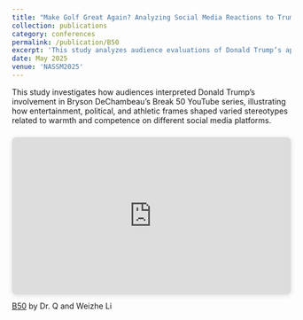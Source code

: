 ```yaml
---
title: "Make Golf Great Again? Analyzing Social Media Reactions to Trump’s Appearance in Bryson DeChambeau’s “Break 50” YouTube Series"
collection: publications
category: conferences
permalink: /publication/B50
excerpt: 'This study analyzes audience evaluations of Donald Trump’s appearance in Bryson DeChambeau’s Break 50 YouTube series, revealing how entertainment, political, and athletic frames elicited distinct, nuanced stereotypes of warmth and competence across social media platforms. For more details, please refer to the presentation [slides](https://www.canva.com/design/DAGoA-luC-o/P8RebEyMtygZMm6IhV27wA/view?utm_content=DAGoA-luC-o&utm_campaign=designshare&utm_medium=link2&utm_source=uniquelinks&utlId=h25fe7cb3a5).'
date: May 2025
venue: 'NASSM2025'
---
```


This study investigates how audiences interpreted Donald Trump’s involvement in Bryson DeChambeau’s Break 50 YouTube series, illustrating how entertainment, political, and athletic frames shaped varied stereotypes related to warmth and competence on different social media platforms.

<div style="position: relative; width: 100%; height: 0; padding-top: 56.2500%;
 padding-bottom: 0; box-shadow: 0 2px 8px 0 rgba(63,69,81,0.16); margin-top: 1.6em; margin-bottom: 0.9em; overflow: hidden;
 border-radius: 8px; will-change: transform;">
  <iframe loading="lazy" style="position: absolute; width: 100%; height: 100%; top: 0; left: 0; border: none; padding: 0;margin: 0;"
    src="https://www.canva.com/design/DAGoA-luC-o/LNkK1Rm5LAelAJlTS3aY7w/view?embed" allowfullscreen="allowfullscreen" allow="fullscreen">
  </iframe>
</div>
<a href="https:&#x2F;&#x2F;www.canva.com&#x2F;design&#x2F;DAGoA-luC-o&#x2F;LNkK1Rm5LAelAJlTS3aY7w&#x2F;view?utm_content=DAGoA-luC-o&amp;utm_campaign=designshare&amp;utm_medium=embeds&amp;utm_source=link" target="_blank" rel="noopener">B50</a> by Dr. Q and Weizhe Li
